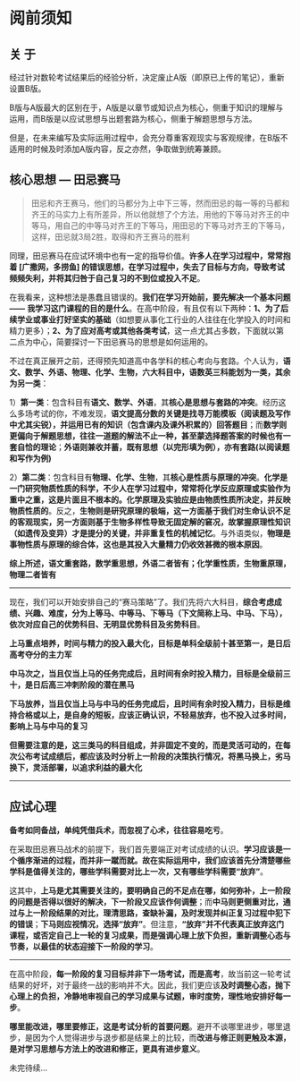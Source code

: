 # 阅前须知

## 关 于

经过针对数轮考试结果后的经验分析，决定废止A版（即原已上传的笔记），重新设置B版。

B版与A版最大的区别在于，A版是以章节或知识点为核心，侧重于知识的理解与运用，而B版是以应试思想与出题套路为核心，侧重于解题思想与方法。

但是，在未来编写及实际运用过程中，会充分尊重客观现实与客观规律，在B版不适用的时候及时添加A版内容，反之亦然，争取做到统筹兼顾。

## 核心思想 — 田忌赛马

> 田忌和齐王赛马，他们的马都分为上中下三等，然而田忌的每一等的马都和齐王的马实力上有所差异，所以他就想了个方法，用他的下等马对齐王的中等马，用自己的中等马对齐王的下等马，用田忌的下等马对齐王的下等马，这样，田忌就3局2胜，取得和齐王赛马的胜利

同理，田忌赛马在应试环境中也有一定的指导价值。**许多人在学习过程中，常常抱着 [广撒网，多捞鱼] 的错误思想，在学习过程中，失去了目标与方向，导致考试频频失利，并将其归咎于自己复习的不到位或投入不足**。

在我看来，这种想法是愚蠢且错误的。**我们在学习开始前，要先解决一个基本问题** **——** **我学习这门课程的目的是什么**。在高中阶段，有且仅有以下两种：**1、为了后续学业或事业打好坚实的基础**（如想要从事化工行业的人往往在化学投入的时间和精力更多）；**2、为了应对高考或其他各类考试**，这一点尤其占多数，下面就以第二点为中心，简要探讨一下田忌赛马的思想是如何运用的。

不过在真正展开之前，还得预先知道高中各学科的核心考向与套路。个人认为，**语文、数学、外语、物理、化学、生物，六大科目中，语数英三科能划为一类，其余为另一类**：

1）**第一类**：包含科目有**语文、数学、外语**，其**核心是思想与套路的冲突**。经历这么多场考试的你，不难发现，**语文提高分数的关键是找寻万能模板（阅读题及写作中尤其尖锐），并运用已有的知识（包含课内及课外积累的）回答题目**；而**数学则更偏向于解题思想，往往一道题的解法不止一种，甚至蒙选择题答案的时候也有一套自恰的理论**；**外语则兼收并蓄，既有思想（以完形填为例），亦有套路(以阅读题和写作为例)**

2）**第二类**：包含科目有**物理、化学、生物**，其**核心是性质与原理的冲突**。**化学是一门研究物质性质的科学，不少人在学习过程中，常常将化学反应原理或实验作为重中之重，这是片面且不根本的。化学原理及实验应是由物质性质所决定，并反映物质性质的**。反之，**生物则是研究原理的极端，这一方面基于我们对生命认识不足的客观现实，另一方面则基于生物多样性导致无固定解的窘况，故掌握原理性知识（如遗传及变异）才是提分的关键，并非重复性的机械记忆**。与外语类似，**物理是事物性质与原理的综合体，这也是其投入大量精力仍收效甚微的根本原因**。

**综上所述，语文重套路，数学重思想，外语二者皆有；化学重性质，生物重原理，物理二者皆有**

---

现在，我们可以开始安排自己的“赛马策略”了。我们先将六大科目，**综合考虑成绩、兴趣、难度，分为上等马、中等马、下等马（下文简称上马、中马、下马），依次对应自己的优势科目、无明显优势科目及劣势科目**。

**上马重点培养，时间与精力的投入最大化，目标是单科全级前十甚至第一，是日后高考夺分的主力军**

**中马次之，当且仅当上马的任务完成后，且时间有余时投入精力，目标是全级前三十，是日后高三冲刺阶段的潜在黑马**

**下马放养，当且仅当上马与中马的任务完成后，且时间有余时投入精力，目标是维持合格或以上，是自身的短板，应该正确认识，不轻易放弃，也不投入过多时间，影响上马与中马的复习**

**但需要注意的是，这三类马的科目组成，并非固定不变的，而是灵活可动的，在每次公布考试成绩后，都应该及时分析上一阶段的决策执行情况，将黑马换上，劣马换下，灵活部署，以追求利益的最大化**

---

## 应试心理

**备考如同备战，单纯凭借兵术，而忽视了心术，往往容易吃亏**。

在采取田忌赛马战术的前提下，我们首先要端正对考试成绩的认识。**学习应该是一个循序渐进的过程，而并非一蹴而就。故在实际运用中，我们应该首先分清楚哪些学科是值得关注的，哪些学科需要对比上一次，又有哪些学科需要“放弃”**。

这其中，**上马是尤其需要关注的，要明确自己的不足点在哪，如何弥补，上一阶段的问题是否得以很好的解决，下一阶段又应该作何调整**；而**中马则更侧重对比，通过与上一阶段结果的对比，理清思路，查缺补漏，及时发现并纠正复习过程中犯下的错误**；**下马则应视情况，选择“放弃”**。但注意，**“放弃”并不代表真正放弃这门课程，或否定自己上一轮的复习成果，而是强调心理上放下负担，重新调整心态与节奏，以最佳的状态迎接下一阶段的学习**。

---

在高中阶段，**每一阶段的复习目标并非下一场考试，而是高考**，故当前这一轮考试结果的好坏，对于最终一战的影响并不大。因此，我们更应该**及时调整心态，抛下心理上的负担，冷静地审视自己的学习成果与试题，审时度势，理性地安排好每一步**。

**哪里能改进，哪里要修正，这是考试分析的首要问题**。避开不谈哪里进步，哪里退步，是因为个人觉得进步与退步都是结果上的比较，而**改进与修正则更触及本源，是对学习思想与方法上的改进和修正，更具有进步意义**。

未完待续...
